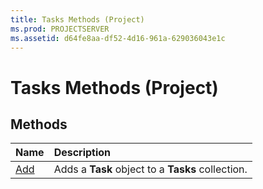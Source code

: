 ```yaml
---
title: Tasks Methods (Project)
ms.prod: PROJECTSERVER
ms.assetid: d64fe8aa-df52-4d16-961a-629036043e1c
---
```



# Tasks Methods (Project)

## Methods



|**Name**|**Description**|
|:-----|:-----|
|[Add](tasks-add-method-project.md)|Adds a  **Task** object to a **Tasks** collection.|

